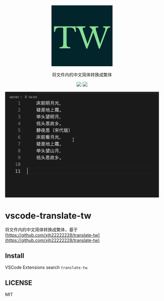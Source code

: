 <p align="center">
  <img src="icon.png" width="200" />
  <p align="center">将文件内的中文简体转换成繁体</p>
  <p align="center">
    <img src="https://img.shields.io/github/v/release/xjh22222228/vscode-translate-tw" />
    <img src="https://img.shields.io/github/license/xjh22222228/vscode-translate-tw" />
  </p>
</p>

![](media/screenshot.gif)

# vscode-translate-tw
将文件内的中文简体转换成繁体，基于 [https://github.com/xjh22222228/translate-tw](https://github.com/xjh22222228/translate-tw)




## Install
VSCode Extensions search `translate-tw`.


## LICENSE
MIT
